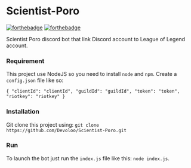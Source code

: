# Scientist-Poro
[![forthebadge](http://forthebadge.com/images/badges/built-with-love.svg)](http://forthebadge.com) [![forthebadge](https://forthebadge.com/images/badges/made-with-javascript.svg)](https://forthebadge.com)

Scientist Poro discord bot that link Discord account to League of Legend account.

### Requirement
This project use NodeJS so you need to install ``node`` and ``npm``.
Create a ``config.json`` file like so:

``{
    "clientId": "clientId",
	"guildId": "guildId",
    "token": "token",
    "riotkey": "riotkey"
}``

### Installation
Git clone this project using:
    ``git clone https://github.com/Devoloo/Scientist-Poro.git``

### Run
To launch the bot just run the ``index.js`` file like this: ``node index.js``.